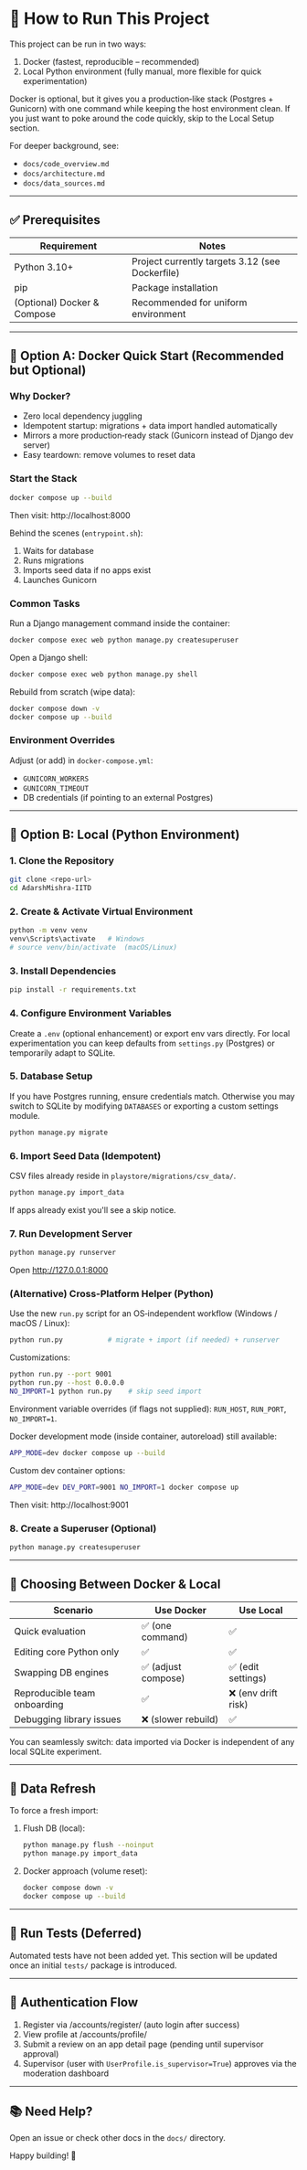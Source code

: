 # 🚀 How to Run This Project

This project can be run in two ways:

1. Docker (fastest, reproducible – recommended)  
2. Local Python environment (fully manual, more flexible for quick experimentation)

Docker is optional, but it gives you a production‑like stack (Postgres + Gunicorn) with one command while keeping the host environment clean. If you just want to poke around the code quickly, skip to the Local Setup section.

For deeper background, see:
- `docs/code_overview.md`
- `docs/architecture.md`
- `docs/data_sources.md`

---

## ✅ Prerequisites
| Requirement | Notes |
|-------------|-------|
| Python 3.10+ | Project currently targets 3.12 (see Dockerfile) |
| pip | Package installation |
| (Optional) Docker & Compose | Recommended for uniform environment |

---

## 🐳 Option A: Docker Quick Start (Recommended but Optional)

### Why Docker?
- Zero local dependency juggling
- Idempotent startup: migrations + data import handled automatically
- Mirrors a more production‑ready stack (Gunicorn instead of Django dev server)
- Easy teardown: remove volumes to reset data

### Start the Stack
```sh
docker compose up --build
```
Then visit: http://localhost:8000

Behind the scenes (`entrypoint.sh`):
1. Waits for database
2. Runs migrations
3. Imports seed data if no apps exist
4. Launches Gunicorn

### Common Tasks
Run a Django management command inside the container:
```sh
docker compose exec web python manage.py createsuperuser
```

Open a Django shell:
```sh
docker compose exec web python manage.py shell
```

Rebuild from scratch (wipe data):
```sh
docker compose down -v
docker compose up --build
```

### Environment Overrides
Adjust (or add) in `docker-compose.yml`:
- `GUNICORN_WORKERS`
- `GUNICORN_TIMEOUT`
- DB credentials (if pointing to an external Postgres)

---

## 🐍 Option B: Local (Python Environment)

### 1. Clone the Repository
```sh
git clone <repo-url>
cd AdarshMishra-IITD
```

### 2. Create & Activate Virtual Environment
```sh
python -m venv venv
venv\Scripts\activate   # Windows
# source venv/bin/activate  (macOS/Linux)
```

### 3. Install Dependencies
```sh
pip install -r requirements.txt
```

### 4. Configure Environment Variables
Create a `.env` (optional enhancement) or export env vars directly. For local experimentation you can keep defaults from `settings.py` (Postgres) or temporarily adapt to SQLite.

### 5. Database Setup
If you have Postgres running, ensure credentials match. Otherwise you may switch to SQLite by modifying `DATABASES` or exporting a custom settings module.
```sh
python manage.py migrate
```

### 6. Import Seed Data (Idempotent)
CSV files already reside in `playstore/migrations/csv_data/`.
```sh
python manage.py import_data
```
If apps already exist you'll see a skip notice.

### 7. Run Development Server
```sh
python manage.py runserver
```
Open http://127.0.0.1:8000

### (Alternative) Cross-Platform Helper (Python)
Use the new `run.py` script for an OS‑independent workflow (Windows / macOS / Linux):
```sh
python run.py           # migrate + import (if needed) + runserver
```
Customizations:
```sh
python run.py --port 9001
python run.py --host 0.0.0.0
NO_IMPORT=1 python run.py    # skip seed import
```
Environment variable overrides (if flags not supplied): `RUN_HOST`, `RUN_PORT`, `NO_IMPORT=1`.

Docker development mode (inside container, autoreload) still available:
```sh
APP_MODE=dev docker compose up --build
```
Custom dev container options:
```sh
APP_MODE=dev DEV_PORT=9001 NO_IMPORT=1 docker compose up
```
Then visit: http://localhost:9001

### 8. Create a Superuser (Optional)
```sh
python manage.py createsuperuser
```

---

## 🔁 Choosing Between Docker & Local
| Scenario | Use Docker | Use Local |
|----------|------------|-----------|
| Quick evaluation | ✅ (one command) | ✅ |
| Editing core Python only | ✅ | ✅ |
| Swapping DB engines | ✅ (adjust compose) | ✅ (edit settings) |
| Reproducible team onboarding | ✅ | ❌ (env drift risk) |
| Debugging library issues | ❌ (slower rebuild) | ✅ |

You can seamlessly switch: data imported via Docker is independent of any local SQLite experiment.

---

## 🔄 Data Refresh
To force a fresh import:
1. Flush DB (local):
	```sh
	python manage.py flush --noinput
	python manage.py import_data
	```
2. Docker approach (volume reset):
	```sh
	docker compose down -v
	docker compose up --build
	```

---

## 🧪 Run Tests (Deferred)
Automated tests have not been added yet. This section will be updated once an initial `tests/` package is introduced.

---

## 🔐 Authentication Flow
1. Register via /accounts/register/ (auto login after success)
2. View profile at /accounts/profile/
3. Submit a review on an app detail page (pending until supervisor approval)
4. Supervisor (user with `UserProfile.is_supervisor=True`) approves via the moderation dashboard

---

## 📚 Need Help?
Open an issue or check other docs in the `docs/` directory.

Happy building! 🚀
